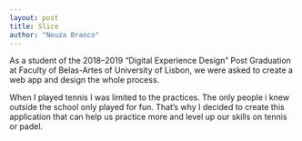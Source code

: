 ```yaml
---
layout: post
title: Slice
author: "Neuza Branco"
---
```


As a student of the 2018–2019 “Digital Experience Design” Post Graduation at Faculty of Belas-Artes of University of Lisbon, we were asked to create a web app and design the whole process.

When I played tennis I was limited to the practices. The only people i knew outside the school only played for fun. That’s why I decided to create this application that can help us practice more and level up our skills on tennis or padel.​​​​​​​

